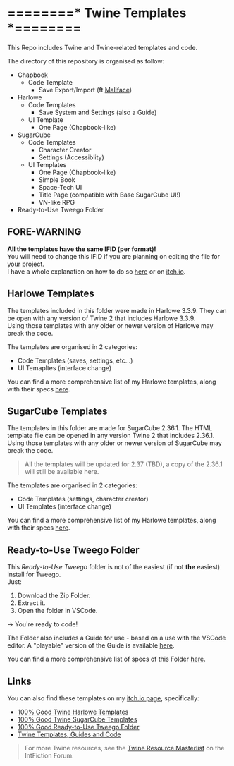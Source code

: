# ========* Twine Templates *========
This Repo includes Twine and Twine-related templates and code.

The directory of this repository is organised as follow:
* Chapbook
  * Code Template
    * Save Export/Import (ft [Maliface](https://github.com/MalifaciousGames))
* Harlowe
  * Code Templates
    * Save System and Settings (also a Guide)
  * UI Template
    * One Page (Chapbook-like)
* SugarCube
  * Code Templates
    * Character Creator
    * Settings (Accessiblity)
  * UI Templates
    * One Page (Chapbook-like)
    * Simple Book
    * Space-Tech UI
    * Title Page (compatible with Base SugarCube UI!)
    * VN-like RPG
* Ready-to-Use Tweego Folder

## FORE-WARNING
**All the templates have the same IFID (per format)!**\
You will need to change this IFID if you are planning on editing the file for your project.\
I have a whole explanation on how to do so [here](ChangeIFID.md) or on [itch.io](https://manonamora.itch.io/twine-sugarcube-templates/devlog/568346/help-change-the-ifid-of-a-template).

## Harlowe Templates
The templates included in this folder were made in Harlowe 3.3.9. They can be open with any version of Twine 2 that includes Harlowe 3.3.9.\
Using those templates with any older or newer version of Harlowe may break the code.

The templates are organised in 2 categories:
* Code Templates (saves, settings, etc...)
* UI Temapltes (interface change)

You can find a more comprehensive list of my Harlowe templates, along with their specs [here](Harlowe/README.md).

## SugarCube Templates 
The templates in this folder are made for SugarCube 2.36.1. The HTML template file can be opened in any version Twine 2 that includes 2.36.1.\
Using those templates with any older or newer version of SugarCube may break the code.
> All the templates will be updated for 2.37 (TBD), a copy of the 2.36.1 will still be available here.

The templates are organised in 2 categories:
* Code Templates (settings, character creator)
* UI Templates (interface change)

You can find a more comprehensive list of my Harlowe templates, along with their specs [here](SugarCube/README.md).

## Ready-to-Use Tweego Folder
This *Ready-to-Use Tweego* folder is not of the easiest (if not **the** easiest) install for Tweego.\
Just:
1. Download the Zip Folder.
2. Extract it.
3. Open the folder in VSCode.

-> You're ready to code!

The Folder also includes a Guide for use - based on a use with the VSCode editor. A "playable" version of the Guide is available [here](https://manonamora.itch.io/ready-to-use-tweego-folder).

You can find a more comprehensive list of specs of this Folder [here](Tweego%20Folder/README.md).

## Links
You can also find these templates on my [itch.io page](https://manonamora.itch.io/), specifically:

* [100% Good Twine Harlowe Templates](https://manonamora.itch.io/twine-harlowe-templates)
* [100% Good Twine SugarCube Templates](https://manonamora.itch.io/twine-sugarcube-templates)
* [100% Good Ready-to-Use Tweego Folder](https://manonamora.itch.io/ready-to-use-tweego-folder)
* [Twine Templates, Guides and Code](https://itch.io/c/2917452/twine-templates-guides-and-code)

> For more Twine resources, see the [Twine Resource Masterlist](https://intfiction.org/t/twine-resource-masterlist-wiki/65903) on the IntFiction Forum.